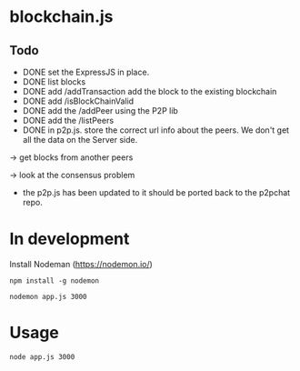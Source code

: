 # blockchain.js

## Todo

- DONE set the ExpressJS in place.
- DONE list blocks
- DONE add /addTransaction
       add the block to the existing blockchain
- DONE add /isBlockChainValid
- DONE add the /addPeer using the P2P lib
- DONE add the /listPeers
- DONE in p2p.js. store the correct url info about the peers. We don't get all the data
       on the Server side.

-> get blocks from another peers

-> look at the consensus problem

- the p2p.js has been updated to it should be ported back to the p2pchat repo.

# In development
Install Nodeman (https://nodemon.io/)
```
npm install -g nodemon
```

```
nodemon app.js 3000
```

# Usage

```
node app.js 3000
```
